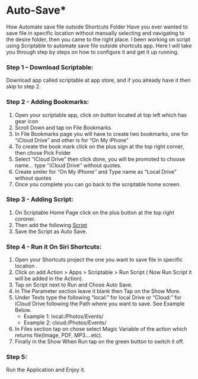 # Auto-Save*

How Automate save file outside Shortcuts Folder
Have you ever wanted to save file in specific location without manually selecting and navigating to the desire folder, then you came to the right place. 
I been working on script using Scriptable to automate save file outside shortcuts app.
Here I will take you through step by steps on how to configure it and get it up running.

### Step 1 – Download Scriptable:
Download app called scriptable at app store, and if you already have it then skip to step 2.

### Step 2 - Adding Bookmarks:
1.	Open your scriptable app, click on button located at top left which has gear icon
2.	Scroll Down and tap on File Bookmarks
3.	In File Bookmarks page you will have to create two bookmarks, one for “iCloud Drive” and other is for “On My iPhone”
4.	To create the book mark click on the plus sign at the top right corner, then chose Pick Folder
5.	Select “iCloud Drive” then click done, you will be promoted to choose name… type ‘’iCloud Drive’’ without quotes.
6.	Create smiler for ‘’On My iPhone’’ and Type name as “Local Drive” without quotes
7.	Once you complete you can go back to the scriptable home screen.

### Step 3 - Adding Script:
1.	On Scriptable Home Page click on the plus button at the top right coroner.
2.	Then add the following [Script](https://github.com/fmsaibi/Auto-Save/blob/main/script.js)
3.	Save the Script as Auto Save.

### Step 4 - Run it On Siri Shortcuts:
1.	Open your Shortcuts project the one you want to save file in specific location .
2.	Click on add Action > Apps > Scriptable > Run Script ( Now Run Script it will be added in the Action).
3.	Tap on Script next to Run and Chose Auto Save.
4.	In The Parameter section leave it blank then Tap on the Show More.
5.	Under Texts type the following “local:” for local Drive or “Cloud:” for iCloud Drive following the Path where you want to save. See Example Below.
    - Example 1: local:/Photos/Events/
    - Example 2: cloud:/Photos/Events/
6.	In Files section tap on chose select Magic Variable of the action which returns file(Image, PDF, MP3….etc).
7.	Finally in the Show When Run tap on the green button to switch it off. 

### Step 5:
Run the Application and Enjoy it.


